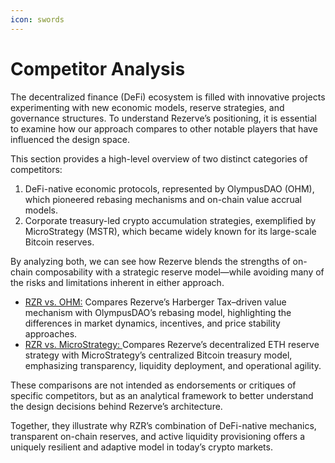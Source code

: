 ```yaml
---
icon: swords
---
```


# Competitor Analysis

The decentralized finance (DeFi) ecosystem is filled with innovative projects experimenting with new economic models, reserve strategies, and governance structures. To understand Rezerve’s positioning, it is essential to examine how our approach compares to other notable players that have influenced the design space.

This section provides a high-level overview of two distinct categories of competitors:

1. DeFi-native economic protocols, represented by OlympusDAO (OHM), which pioneered rebasing mechanisms and on-chain value accrual models.
2. Corporate treasury-led crypto accumulation strategies, exemplified by MicroStrategy (MSTR), which became widely known for its large-scale Bitcoin reserves.

By analyzing both, we can see how Rezerve blends the strengths of on-chain composability with a strategic reserve model—while avoiding many of the risks and limitations inherent in either approach.

* [RZR vs. OHM:](rzr-vs-ohm.md) Compares Rezerve’s Harberger Tax–driven value mechanism with OlympusDAO’s rebasing model, highlighting the differences in market dynamics, incentives, and price stability approaches.
* [RZR vs. MicroStrategy: ](rezerve-vs-microstrategy.md)Compares Rezerve’s decentralized ETH reserve strategy with MicroStrategy’s centralized Bitcoin treasury model, emphasizing transparency, liquidity deployment, and operational agility.

These comparisons are not intended as endorsements or critiques of specific competitors, but as an analytical framework to better understand the design decisions behind Rezerve’s architecture.&#x20;

Together, they illustrate why RZR’s combination of DeFi-native mechanics, transparent on-chain reserves, and active liquidity provisioning offers a uniquely resilient and adaptive model in today’s crypto markets.
